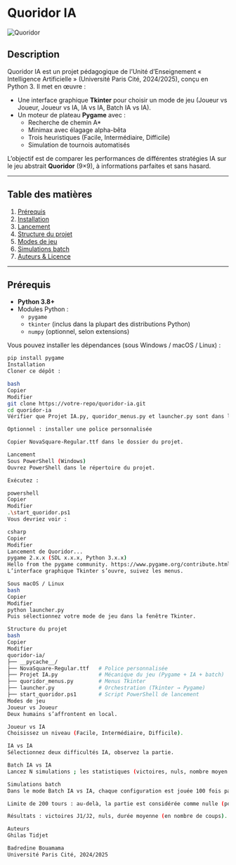 # Quoridor IA

![Quoridor](Images/img_welcome.png)

## Description

Quoridor IA est un projet pédagogique de l’Unité d’Enseignement « Intelligence Artificielle » (Université Paris Cité, 2024/2025), conçu en Python 3. Il met en œuvre :

- Une interface graphique **Tkinter** pour choisir un mode de jeu (Joueur vs Joueur, Joueur vs IA, IA vs IA, Batch IA vs IA).  
- Un moteur de plateau **Pygame** avec :  
  - Recherche de chemin A*  
  - Minimax avec élagage alpha-bêta  
  - Trois heuristiques (Facile, Intermédiaire, Difficile)  
  - Simulation de tournois automatisés  

L’objectif est de comparer les performances de différentes stratégies IA sur le jeu abstrait **Quoridor** (9×9), à informations parfaites et sans hasard.

---

## Table des matières

1. [Prérequis](#prérequis)  
2. [Installation](#installation)  
3. [Lancement](#lancement)  
4. [Structure du projet](#structure-du-projet)  
5. [Modes de jeu](#modes-de-jeu)  
6. [Simulations batch](#simulations-batch)  
7. [Auteurs & Licence](#auteurs--licence)  

---

## Prérequis

- **Python 3.8+**  
- Modules Python :
  - `pygame`
  - `tkinter` (inclus dans la plupart des distributions Python)
  - `numpy` (optionnel, selon extensions)

Vous pouvez installer les dépendances (sous Windows / macOS / Linux) :

```bash
pip install pygame
Installation
Cloner ce dépôt :

bash
Copier
Modifier
git clone https://votre-repo/quoridor-ia.git
cd quoridor-ia
Vérifier que Projet IA.py, quoridor_menus.py et launcher.py sont dans le même dossier.

Optionnel : installer une police personnalisée

Copier NovaSquare-Regular.ttf dans le dossier du projet.

Lancement
Sous PowerShell (Windows)
Ouvrez PowerShell dans le répertoire du projet.

Exécutez :

powershell
Copier
Modifier
.\start_quoridor.ps1
Vous devriez voir :

csharp
Copier
Modifier
Lancement de Quoridor...
pygame 2.x.x (SDL x.x.x, Python 3.x.x)
Hello from the pygame community. https://www.pygame.org/contribute.html
L’interface graphique Tkinter s’ouvre, suivez les menus.

Sous macOS / Linux
bash
Copier
Modifier
python launcher.py
Puis sélectionnez votre mode de jeu dans la fenêtre Tkinter.

Structure du projet
bash
Copier
Modifier
quoridor-ia/
├── __pycache__/
├── NovaSquare-Regular.ttf   # Police personnalisée
├── Projet IA.py             # Mécanique du jeu (Pygame + IA + batch)
├── quoridor_menus.py        # Menus Tkinter
├── launcher.py              # Orchestration (Tkinter → Pygame)
├── start_quoridor.ps1       # Script PowerShell de lancement
Modes de jeu
Joueur vs Joueur
Deux humains s’affrontent en local.

Joueur vs IA
Choisissez un niveau (Facile, Intermédiaire, Difficile).

IA vs IA
Sélectionnez deux difficultés IA, observez la partie.

Batch IA vs IA
Lancez N simulations ; les statistiques (victoires, nuls, nombre moyen de coups) s’affichent.

Simulations batch
Dans le mode Batch IA vs IA, chaque configuration est jouée 100 fois par défaut.

Limite de 200 tours : au-delà, la partie est considérée comme nulle (pour éviter les blocages perpétuels).

Résultats : victoires J1/J2, nuls, durée moyenne (en nombre de coups).

Auteurs
Ghilas Tidjet

Badredine Bouamama
Université Paris Cité, 2024/2025


